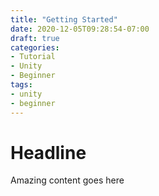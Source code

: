 ```yaml
---
title: "Getting Started"
date: 2020-12-05T09:28:54-07:00
draft: true
categories:
- Tutorial
- Unity
- Beginner
tags:
- unity
- beginner
---
```


# Headline

Amazing content goes here